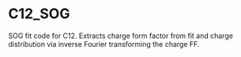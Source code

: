# C12_SOG
SOG fit code for C12. Extracts charge form factor from fit and charge distribution via inverse Fourier transforming the charge FF.

